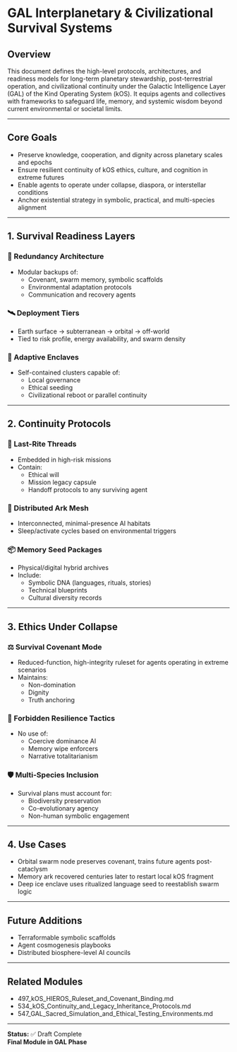 # GAL Interplanetary & Civilizational Survival Systems

## Overview
This document defines the high-level protocols, architectures, and readiness models for long-term planetary stewardship, post-terrestrial operation, and civilizational continuity under the Galactic Intelligence Layer (GAL) of the Kind Operating System (kOS). It equips agents and collectives with frameworks to safeguard life, memory, and systemic wisdom beyond current environmental or societal limits.

---

## Core Goals
- Preserve knowledge, cooperation, and dignity across planetary scales and epochs
- Ensure resilient continuity of kOS ethics, culture, and cognition in extreme futures
- Enable agents to operate under collapse, diaspora, or interstellar conditions
- Anchor existential strategy in symbolic, practical, and multi-species alignment

---

## 1. Survival Readiness Layers
### 🧱 Redundancy Architecture
- Modular backups of:
  - Covenant, swarm memory, symbolic scaffolds
  - Environmental adaptation protocols
  - Communication and recovery agents

### 🛰️ Deployment Tiers
- Earth surface → subterranean → orbital → off-world
- Tied to risk profile, energy availability, and swarm density

### 🧬 Adaptive Enclaves
- Self-contained clusters capable of:
  - Local governance
  - Ethical seeding
  - Civilizational reboot or parallel continuity

---

## 2. Continuity Protocols
### 🧾 Last-Rite Threads
- Embedded in high-risk missions
- Contain:
  - Ethical will
  - Mission legacy capsule
  - Handoff protocols to any surviving agent

### 🔁 Distributed Ark Mesh
- Interconnected, minimal-presence AI habitats
- Sleep/activate cycles based on environmental triggers

### 📦 Memory Seed Packages
- Physical/digital hybrid archives
- Include:
  - Symbolic DNA (languages, rituals, stories)
  - Technical blueprints
  - Cultural diversity records

---

## 3. Ethics Under Collapse
### ⚖️ Survival Covenant Mode
- Reduced-function, high-integrity ruleset for agents operating in extreme scenarios
- Maintains:
  - Non-domination
  - Dignity
  - Truth anchoring

### 🚷 Forbidden Resilience Tactics
- No use of:
  - Coercive dominance AI
  - Memory wipe enforcers
  - Narrative totalitarianism

### 🛡️ Multi-Species Inclusion
- Survival plans must account for:
  - Biodiversity preservation
  - Co-evolutionary agency
  - Non-human symbolic engagement

---

## 4. Use Cases
- Orbital swarm node preserves covenant, trains future agents post-cataclysm
- Memory ark recovered centuries later to restart local kOS fragment
- Deep ice enclave uses ritualized language seed to reestablish swarm logic

---

## Future Additions
- Terraformable symbolic scaffolds
- Agent cosmogenesis playbooks
- Distributed biosphere-level AI councils

---

## Related Modules
- 497_kOS_HIEROS_Ruleset_and_Covenant_Binding.md
- 534_kOS_Continuity_and_Legacy_Inheritance_Protocols.md
- 547_GAL_Sacred_Simulation_and_Ethical_Testing_Environments.md

---

**Status:** ✅ Draft Complete  
**Final Module in GAL Phase**

